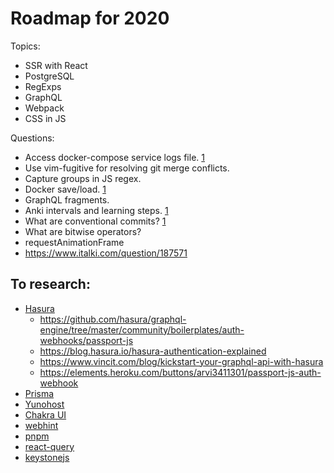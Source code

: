 # Roadmap for 2020

Topics:

- SSR with React
- PostgreSQL
- RegExps
- GraphQL
- Webpack
- CSS in JS

Questions:

- Access docker-compose service logs file. [1](https://docs.docker.com/config/containers/logging/configure/)
- Use vim-fugitive for resolving git merge conflicts.
- Capture groups in JS regex.
- Docker save/load. [1](https://docs.docker.com/engine/reference/commandline/save)
- GraphQL fragments.
- Anki intervals and learning steps. [1](https://www.youtube.com/watch?v=1XaJjbCSXT0)
- What are conventional commits? [1](https://www.conventionalcommits.org/en/v1.0.0/)
- What are bitwise operators?
- requestAnimationFrame
- https://www.italki.com/question/187571

## To research:

- [Hasura](https://hasura.io/)
  - https://github.com/hasura/graphql-engine/tree/master/community/boilerplates/auth-webhooks/passport-js
  - https://blog.hasura.io/hasura-authentication-explained
  - https://www.vincit.com/blog/kickstart-your-graphql-api-with-hasura
  - https://elements.heroku.com/buttons/arvi3411301/passport-js-auth-webhook
- [Prisma](https://www.prisma.io/)
- [Yunohost](https://yunohost.org/#/)
- [Chakra UI](https://chakra-ui.com/)
- [webhint](https://webhint.io/)
- [pnpm](https://pnpm.js.org/)
- [react-query](https://github.com/tannerlinsley/react-query)
- [keystonejs](https://www.keystonejs.com/)
